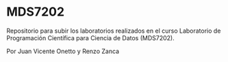 # MDS7202

Repositorio para subir los laboratorios realizados en el curso Laboratorio de Programación Científica para Ciencia de Datos (MDS7202).

Por Juan Vicente Onetto y Renzo Zanca
